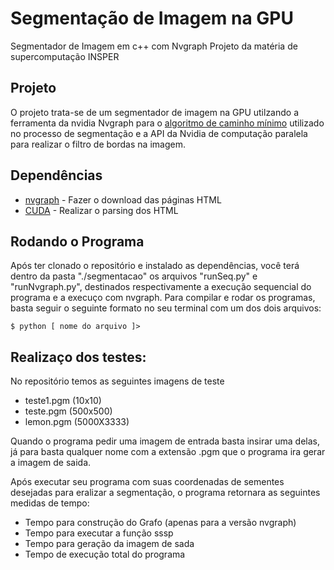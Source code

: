 # Segmentação de Imagem na GPU
Segmentador de Imagem em c++ com Nvgraph
Projeto da matéria de supercomputação
INSPER

## Projeto

O projeto trata-se de um segmentador de imagem na GPU utilzando a ferramenta da nvidia Nvgraph para o [algoritmo de caminho mínimo](https://pt.wikipedia.org/wiki/Algoritmo_de_Dijkstra) utilizado no processo de segmentação e a API da Nvidia de computação paralela para realizar o filtro de bordas na imagem.

## Dependências

* [nvgraph](https://docs.nvidia.com/cuda/nvgraph/index.html) - Fazer o download das páginas HTML
* [CUDA](https://devblogs.nvidia.com/even-easier-introduction-cuda/) - Realizar o parsing dos HTML

## Rodando o Programa

Após ter clonado o repositório e instalado as dependências, você terá dentro da pasta "./segmentacao" os arquivos "runSeq.py" e "runNvgraph.py", destinados respectivamente a execução sequencial do programa e a execuço com nvgraph. Para compilar e rodar os programas, basta seguir o seguinte formato no seu terminal com um dos dois arquivos:

```
$ python [ nome do arquivo ]>
```

## Realizaço dos testes:

No repositório temos as seguintes imagens de teste

- teste1.pgm (10x10)
- teste.pgm (500x500)
- lemon.pgm (5000X3333)

Quando o programa pedir uma imagem de entrada basta insirar uma delas, já para basta qualquer nome com a extensão .pgm que o programa ira gerar a imagem de saida.

Após executar seu programa com suas coordenadas de sementes desejadas para eralizar a segmentação, o programa retornara as seguintes medidas de tempo:

- Tempo para construção do Grafo (apenas para a versão nvgraph)
- Tempo para executar a função sssp
- Tempo para geração da imagem de sada
- Tempo de execução total do programa
